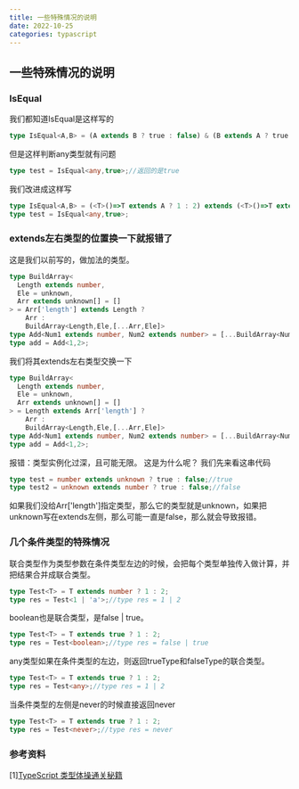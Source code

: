 ```yaml
---
title: 一些特殊情况的说明
date: 2022-10-25
categories: typascript
---
```


## 一些特殊情况的说明

### IsEqual
我们都知道IsEqual是这样写的
```ts
type IsEqual<A,B> = (A extends B ? true : false) & (B extends A ? true : false);
```
但是这样判断any类型就有问题
```ts
type test = IsEqual<any,true>;//返回的是true
```
我们改进成这样写
```ts
type IsEqual<A,B> = (<T>()=>T extends A ? 1 : 2) extends (<T>()=>T extends B ? 1 : 2) ? true : false;
type test = IsEqual<any,true>;
```

### extends左右类型的位置换一下就报错了
这是我们以前写的，做加法的类型。
```ts
type BuildArray<
  Length extends number,
  Ele = unknown,
  Arr extends unknown[] = []
> = Arr['length'] extends Length ?
    Arr :
    BuildArray<Length,Ele,[...Arr,Ele]>
type Add<Num1 extends number, Num2 extends number> = [...BuildArray<Num1>,...BuildArray<Num2>]['length'];
type add = Add<1,2>;
```
我们将其extends左右类型交换一下
```ts
type BuildArray<
  Length extends number,
  Ele = unknown,
  Arr extends unknown[] = []
> = Length extends Arr['length'] ?
    Arr :
    BuildArray<Length,Ele,[...Arr,Ele]>
type Add<Num1 extends number, Num2 extends number> = [...BuildArray<Num1>,...BuildArray<Num2>]['length'];
type add = Add<1,2>;
```
报错：类型实例化过深，且可能无限。
这是为什么呢？
我们先来看这串代码
```ts
type test = number extends unknown ? true : false;//true
type test2 = unknown extends number ? true : false;//false
```
如果我们没给Arr['length']指定类型，那么它的类型就是unknown，如果把unknown写在extends左侧，那么可能一直是false，那么就会导致报错。

### 几个条件类型的特殊情况
联合类型作为类型参数在条件类型左边的时候，会把每个类型单独传入做计算，并把结果合并成联合类型。
```ts
type Test<T> = T extends number ? 1 : 2;
type res = Test<1 | 'a'>;//type res = 1 | 2
```

boolean也是联合类型，是false | true。
```ts
type Test<T> = T extends true ? 1 : 2;
type res = Test<boolean>;//type res = false | true
```

any类型如果在条件类型的左边，则返回trueType和falseType的联合类型。
```ts
type Test<T> = T extends true ? 1 : 2;
type res = Test<any>;//type res = 1 | 2
```

当条件类型的左侧是never的时候直接返回never
```ts
type Test<T> = T extends true ? 1 : 2;
type res = Test<never>;//type res = never
```

### 参考资料
[1][TypeScript 类型体操通关秘籍](https://juejin.cn/book/7047524421182947366?enter_from=course_center)